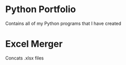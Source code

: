 # Python Portfolio
Contains all of my Python programs that I have created

# Excel Merger
Concats .xlsx files
